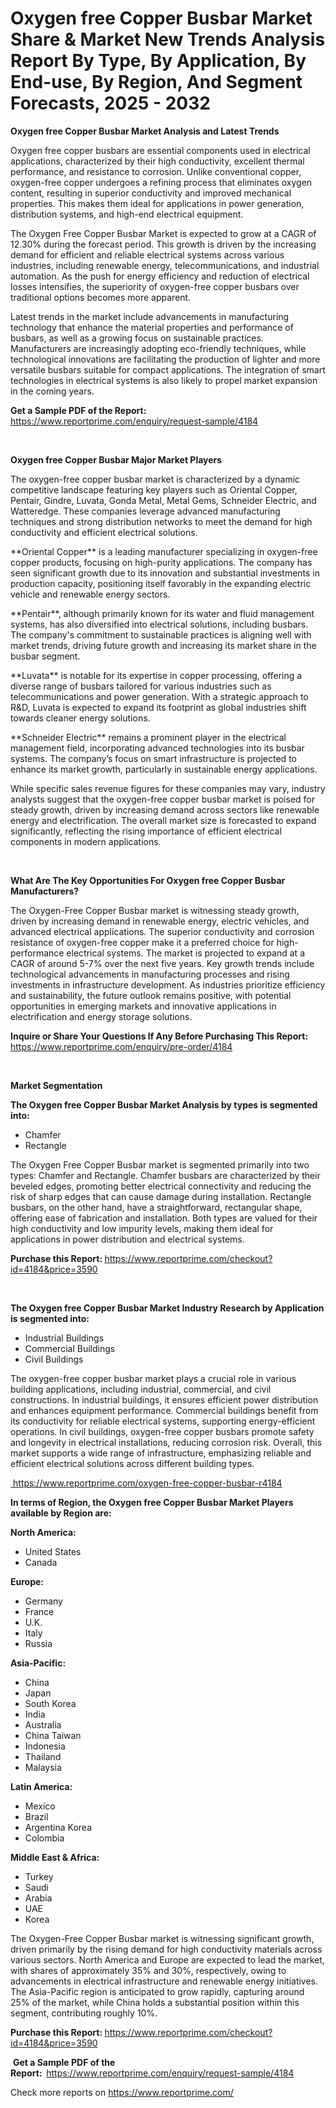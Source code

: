 <p><h1>Oxygen free Copper Busbar Market Share & Market New Trends Analysis Report By Type, By Application, By End-use, By Region, And Segment Forecasts, 2025 - 2032</h1></p><p><strong>Oxygen free Copper Busbar Market Analysis and Latest Trends</strong></p>
<p><p>Oxygen free copper busbars are essential components used in electrical applications, characterized by their high conductivity, excellent thermal performance, and resistance to corrosion. Unlike conventional copper, oxygen-free copper undergoes a refining process that eliminates oxygen content, resulting in superior conductivity and improved mechanical properties. This makes them ideal for applications in power generation, distribution systems, and high-end electrical equipment.</p><p>The Oxygen Free Copper Busbar Market is expected to grow at a CAGR of 12.30% during the forecast period. This growth is driven by the increasing demand for efficient and reliable electrical systems across various industries, including renewable energy, telecommunications, and industrial automation. As the push for energy efficiency and reduction of electrical losses intensifies, the superiority of oxygen-free copper busbars over traditional options becomes more apparent.</p><p>Latest trends in the market include advancements in manufacturing technology that enhance the material properties and performance of busbars, as well as a growing focus on sustainable practices. Manufacturers are increasingly adopting eco-friendly techniques, while technological innovations are facilitating the production of lighter and more versatile busbars suitable for compact applications. The integration of smart technologies in electrical systems is also likely to propel market expansion in the coming years.</p></p>
<p><strong>Get a Sample PDF of the Report:&nbsp;</strong> <a href="https://www.reportprime.com/enquiry/request-sample/4184?utm_campaign=2714&utm_medium=2&utm_source=Github&utm_content=ia&utm_term=18032025&utm_id=oxygen-free-copper-busbar">https://www.reportprime.com/enquiry/request-sample/4184</a></p>
<p>&nbsp;</p>
<p><strong>Oxygen free Copper Busbar Major Market Players</strong></p>
<p><p>The oxygen-free copper busbar market is characterized by a dynamic competitive landscape featuring key players such as Oriental Copper, Pentair, Gindre, Luvata, Gonda Metal, Metal Gems, Schneider Electric, and Watteredge. These companies leverage advanced manufacturing techniques and strong distribution networks to meet the demand for high conductivity and efficient electrical solutions.</p><p>**Oriental Copper** is a leading manufacturer specializing in oxygen-free copper products, focusing on high-purity applications. The company has seen significant growth due to its innovation and substantial investments in production capacity, positioning itself favorably in the expanding electric vehicle and renewable energy sectors.</p><p>**Pentair**, although primarily known for its water and fluid management systems, has also diversified into electrical solutions, including busbars. The company's commitment to sustainable practices is aligning well with market trends, driving future growth and increasing its market share in the busbar segment.</p><p>**Luvata** is notable for its expertise in copper processing, offering a diverse range of busbars tailored for various industries such as telecommunications and power generation. With a strategic approach to R&D, Luvata is expected to expand its footprint as global industries shift towards cleaner energy solutions.</p><p>**Schneider Electric** remains a prominent player in the electrical management field, incorporating advanced technologies into its busbar systems. The company’s focus on smart infrastructure is projected to enhance its market growth, particularly in sustainable energy applications.</p><p>While specific sales revenue figures for these companies may vary, industry analysts suggest that the oxygen-free copper busbar market is poised for steady growth, driven by increasing demand across sectors like renewable energy and electrification. The overall market size is forecasted to expand significantly, reflecting the rising importance of efficient electrical components in modern applications.</p></p>
<p>&nbsp;</p>
<p><strong>What Are The Key Opportunities For Oxygen free Copper Busbar Manufacturers?</strong></p>
<p><p>The Oxygen-Free Copper Busbar market is witnessing steady growth, driven by increasing demand in renewable energy, electric vehicles, and advanced electrical applications. The superior conductivity and corrosion resistance of oxygen-free copper make it a preferred choice for high-performance electrical systems. The market is projected to expand at a CAGR of around 5-7% over the next five years. Key growth trends include technological advancements in manufacturing processes and rising investments in infrastructure development. As industries prioritize efficiency and sustainability, the future outlook remains positive, with potential opportunities in emerging markets and innovative applications in electrification and energy storage solutions.</p></p>
<p><strong>Inquire or Share Your Questions If Any Before Purchasing This Report:</strong> <a href="https://www.reportprime.com/enquiry/pre-order/4184?utm_campaign=2714&utm_medium=2&utm_source=Github&utm_content=ia&utm_term=18032025&utm_id=oxygen-free-copper-busbar">https://www.reportprime.com/enquiry/pre-order/4184</a></p>
<p>&nbsp;</p>
<p><strong>Market Segmentation</strong></p>
<p><strong>The Oxygen free Copper Busbar Market Analysis by types is segmented into:</strong></p>
<p><ul><li>Chamfer</li><li>Rectangle</li></ul></p>
<p><p>The Oxygen Free Copper Busbar market is segmented primarily into two types: Chamfer and Rectangle. Chamfer busbars are characterized by their beveled edges, promoting better electrical connectivity and reducing the risk of sharp edges that can cause damage during installation. Rectangle busbars, on the other hand, have a straightforward, rectangular shape, offering ease of fabrication and installation. Both types are valued for their high conductivity and low impurity levels, making them ideal for applications in power distribution and electrical systems.</p></p>
<p><strong>Purchase this Report:&nbsp;</strong><a href="https://www.reportprime.com/checkout?id=4184&price=3590&utm_campaign=2714&utm_medium=2&utm_source=Github&utm_content=ia&utm_term=18032025&utm_id=oxygen-free-copper-busbar">https://www.reportprime.com/checkout?id=4184&price=3590</a></p>
<p>&nbsp;</p>
<p><strong>The Oxygen free Copper Busbar Market Industry Research by Application is segmented into:</strong></p>
<p><ul><li>Industrial Buildings</li><li>Commercial Buildings</li><li>Civil Buildings</li></ul></p>
<p><p>The oxygen-free copper busbar market plays a crucial role in various building applications, including industrial, commercial, and civil constructions. In industrial buildings, it ensures efficient power distribution and enhances equipment performance. Commercial buildings benefit from its conductivity for reliable electrical systems, supporting energy-efficient operations. In civil buildings, oxygen-free copper busbars promote safety and longevity in electrical installations, reducing corrosion risk. Overall, this market supports a wide range of infrastructure, emphasizing reliable and efficient electrical solutions across different building types.</p></p>
<p><a href="https://www.reportprime.com/oxygen-free-copper-busbar-r4184?utm_campaign=2714&utm_medium=2&utm_source=Github&utm_content=ia&utm_term=18032025&utm_id=oxygen-free-copper-busbar">&nbsp;https://www.reportprime.com/oxygen-free-copper-busbar-r4184</a></p>
<p><strong>In terms of Region, the Oxygen free Copper Busbar Market Players available by Region are:</strong></p>
<p>
    <p> <strong> North America: </strong>
        <ul>
            <li>United States</li>
            <li>Canada</li>
        </ul>
        </p> 
    <p> <strong> Europe: </strong>
        <ul>
            <li>Germany</li>
            <li>France</li>
            <li>U.K.</li>
            <li>Italy</li>
            <li>Russia</li>
        </ul>
        </p> 
    <p> <strong> Asia-Pacific: </strong>
        <ul>
            <li>China</li>
            <li>Japan</li>
            <li>South Korea</li>
            <li>India</li>
            <li>Australia</li>
            <li>China Taiwan</li>
            <li>Indonesia</li>
            <li>Thailand</li>
            <li>Malaysia</li>
        </ul>
        </p> 
    <p> <strong> Latin America: </strong>
        <ul>
            <li>Mexico</li>
            <li>Brazil</li>
            <li>Argentina Korea</li>
            <li>Colombia</li>
        </ul>
        </p> 
    <p> <strong> Middle East & Africa: </strong>
        <ul>
            <li>Turkey</li>
            <li>Saudi</li>
            <li>Arabia</li>
            <li>UAE</li>
            <li>Korea</li>
        </ul>
    </p>
    </p>
<p><p>The Oxygen-Free Copper Busbar market is witnessing significant growth, driven primarily by the rising demand for high conductivity materials across various sectors. North America and Europe are expected to lead the market, with shares of approximately 35% and 30%, respectively, owing to advancements in electrical infrastructure and renewable energy initiatives. The Asia-Pacific region is anticipated to grow rapidly, capturing around 25% of the market, while China holds a substantial position within this segment, contributing roughly 10%.</p></p>
<p><strong>Purchase this Report: </strong><a href="https://www.reportprime.com/checkout?id=4184&price=3590&utm_campaign=2714&utm_medium=2&utm_source=Github&utm_content=ia&utm_term=18032025&utm_id=oxygen-free-copper-busbar">https://www.reportprime.com/checkout?id=4184&price=3590</a></p>
<p>&nbsp;<strong>Get a Sample PDF of the Report:&nbsp;&nbsp;</strong><a href="https://www.reportprime.com/enquiry/request-sample/4184?utm_campaign=2714&utm_medium=2&utm_source=Github&utm_content=ia&utm_term=18032025&utm_id=oxygen-free-copper-busbar">https://www.reportprime.com/enquiry/request-sample/4184</a></p>
<p><strong></strong></p>
<p>Check more reports on <a href="https://www.reportprime.com/?utm_campaign=2714&utm_medium=2&utm_source=Github&utm_content=ia&utm_term=18032025&utm_id=oxygen-free-copper-busbar">https://www.reportprime.com/</a></p>